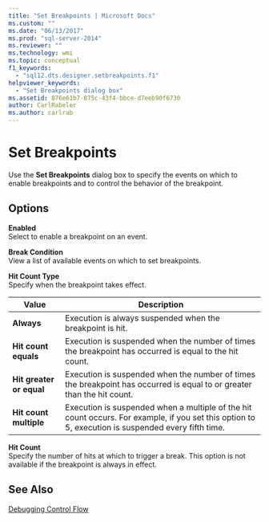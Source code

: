 ```yaml
---
title: "Set Breakpoints | Microsoft Docs"
ms.custom: ""
ms.date: "06/13/2017"
ms.prod: "sql-server-2014"
ms.reviewer: ""
ms.technology: wmi
ms.topic: conceptual
f1_keywords: 
  - "sql12.dts.designer.setbreakpoints.f1"
helpviewer_keywords: 
  - "Set Breakpoints dialog box"
ms.assetid: 876e61b7-875c-43f4-bbce-d7eeb90f6730
author: CarlRabeler
ms.author: carlrab
---
```

# Set Breakpoints
  Use the **Set Breakpoints** dialog box to specify the events on which to enable breakpoints and to control the behavior of the breakpoint.  
  
## Options  
 **Enabled**  
 Select to enable a breakpoint on an event.  
  
 **Break Condition**  
 View a list of available events on which to set breakpoints.  
  
 **Hit Count Type**  
 Specify when the breakpoint takes effect.  
  
|Value|Description|  
|-----------|-----------------|  
|**Always**|Execution is always suspended when the breakpoint is hit.|  
|**Hit count equals**|Execution is suspended when the number of times the breakpoint has occurred is equal to the hit count.|  
|**Hit greater or equal**|Execution is suspended when the number of times the breakpoint has occurred is equal to or greater than the hit count.|  
|**Hit count multiple**|Execution is suspended when a multiple of the hit count occurs. For example, if you set this option to 5, execution is suspended every fifth time.|  
  
 **Hit Count**  
 Specify the number of hits at which to trigger a break. This option is not available if the breakpoint is always in effect.  
  
## See Also  
 [Debugging Control Flow](../../../integration-services/troubleshooting/debugging-control-flow.md)  
  
  
